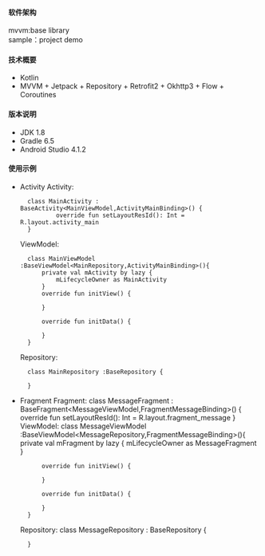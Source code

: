 
#### 软件架构
mvvm:base library <br/>
sample：project demo

#### 技术概要
- Kotlin
- MVVM + Jetpack + Repository + Retrofit2 + Okhttp3 + Flow + Coroutines

#### 版本说明
- JDK 1.8
- Gradle 6.5
- Android Studio 4.1.2

#### 使用示例
- Activity
    Activity:

        class MainActivity : BaseActivity<MainViewModel,ActivityMainBinding>() {
                override fun setLayoutResId(): Int = R.layout.activity_main
        }

    ViewModel:

        class MainViewModel :BaseViewModel<MainRepository,ActivityMainBinding>(){
            private val mActivity by lazy {
                mLifecycleOwner as MainActivity
            }
            override fun initView() {

            }

            override fun initData() {

            }
        }

    Repository:

        class MainRepository :BaseRepository {

        }

- Fragment
    Fragment:
        class MessageFragment : BaseFragment<MessageViewModel,FragmentMessageBinding>() {
            override fun setLayoutResId(): Int = R.layout.fragment_message
        }
    ViewModel:
        class MessageViewModel :BaseViewModel<MessageRepository,FragmentMessageBinding>(){
            private val mFragment by lazy {
                mLifecycleOwner as MessageFragment
            }

            override fun initView() {

            }

            override fun initData() {

            }
        }
    Repository:
        class MessageRepository : BaseRepository {

        }


